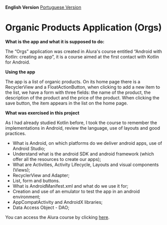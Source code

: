 **English Version** [Portuguese Version](README.md)

# Organic Products Application (Orgs)

**What is the app and what it is supposed to do:**

The “Orgs” application was created in Alura's course entitled “Android with Kotlin: creating an app”, it is a course aimed at the first contact with Kotlin for Android.

**Using the app**

The app is a list of organic products. On its home page there is a RecyclerView and a FloatActionButton, when clicking to add a new item to the list, 
we have a form with three fields: the name of the product, the description of the product and the price of the product. 
When clicking the save button, the item appears in the list on the home page.

**What was exercised in this project**

As I had already studied Kotlin before, I took the course to remember the implementations in Android, review the language, use of layouts and good practices.

- What is Android, on which platforms do we deliver android apps, use of Android Studio;
- Understand what is the android SDK and android framework (which offer all the resources to create our apps);
- What are Activities, Activity Lifecycle, Layouts and visual components (Views);
- RecyclerView and Adapter;
- List, form and buttons.
- What is AndroidManifest.xml and what do we use it for;
- Creation and use of an emulator to test the app in an android environment;
- AppCompatActivity and AndroidX libraries;
- Data Access Object - DAO;

You can access the Alura course by clicking [here](https://cursos.alura.com.br/course/fundamentos-android-kotlin).
